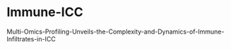 # Immune-ICC
Multi-Omics-Profiling-Unveils-the-Complexity-and-Dynamics-of-Immune-Infiltrates-in-ICC
